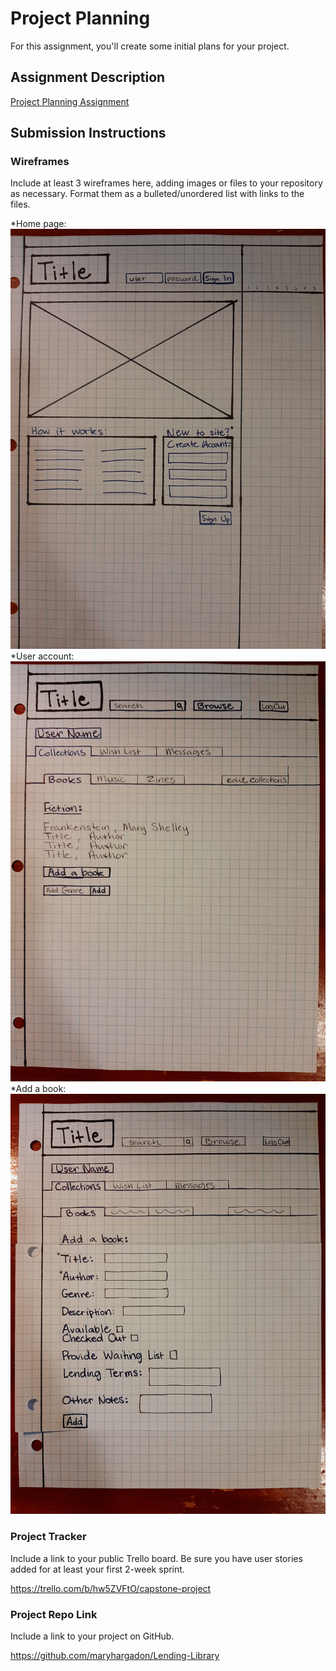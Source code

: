 # Project Planning
For this assignment, you'll create some initial plans for your project.

## Assignment Description
[Project Planning Assignment](https://education.launchcode.org/liftoff/modules/assignments/project-planning)

## Submission Instructions

### Wireframes

Include at least 3 wireframes here, adding images or files to your repository as necessary. Format them as a bulleted/unordered list with links to the files.

*Home page: ![Home page wireframe](homepage.jpg) 
*User account: ![User account wireframe](userAccount.jpg)
*Add a book: ![Add a book wireframe](addAbook.jpg)

### Project Tracker

Include a link to your public Trello board. Be sure you have user stories added for at least your first 2-week sprint.

https://trello.com/b/hw5ZVFtO/capstone-project 

### Project Repo Link

Include a link to your project on GitHub.

https://github.com/maryhargadon/Lending-Library 
